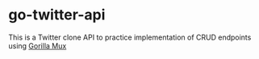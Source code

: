 # go-twitter-api

This is a Twitter clone API to practice implementation of CRUD endpoints using [Gorilla Mux](https://github.com/gorilla/mux)
